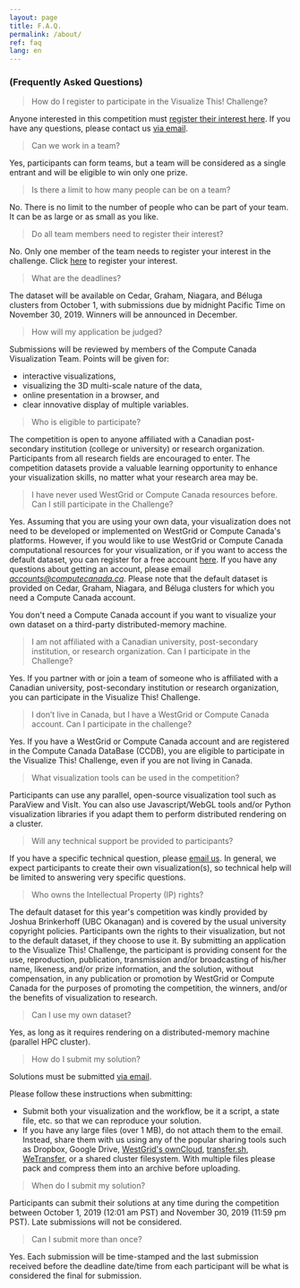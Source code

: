 ```yaml
---
layout: page
title: F.A.Q.
permalink: /about/
ref: faq
lang: en
---
```


### (Frequently Asked Questions)

> How do I register to participate in the Visualize This! Challenge?

Anyone interested in this competition must [register their interest here](). If you have any questions,
please contact us [via email](mailto:viz-challenge@westgrid.ca).

> Can we work in a team?

Yes, participants can form teams, but a team will be considered as a single entrant and will be eligible
to win only one prize.

> Is there a limit to how many people can be on a team?

No. There is no limit to the number of people who can be part of your team. It can be as large or as
small as you like.

> Do all team members need to register their interest?

No. Only one member of the team needs to register your interest in the challenge. Click
[here](https://www.eventbrite.ca/e/3rd-annual-visualize-this-challenge-registration-48899166724) to
register your interest.

> What are the deadlines?

The dataset will be available on Cedar, Graham, Niagara, and Béluga clusters from October 1, with
submissions due by midnight Pacific Time on November 30, 2019. Winners will be announced in December.

> How will my application be judged?

Submissions will be reviewed by members of the Compute Canada Visualization Team. Points will be given
for:
- interactive visualizations,
- visualizing the 3D multi-scale nature of the data,
- online presentation in a browser, and
- clear innovative display of multiple variables.

> Who is eligible to participate?

The competition is open to anyone affiliated with a Canadian post-secondary institution (college or
university) or research organization. Participants from all research fields are encouraged to enter. The
competition datasets provide a valuable learning opportunity to enhance your visualization skills, no
matter what your research area may be.

> I have never used WestGrid or Compute Canada resources before. Can I still participate in the
> Challenge?

Yes. Assuming that you are using your own data, your visualization does not need to be developed or
implemented on WestGrid or Compute Canada's platforms. However, if you would like to use WestGrid or
Compute Canada computational resources for your visualization, or if you want to access the default
dataset, you can register for a free account <a
href="https://www.computecanada.ca/research-portal/account-management/apply-for-an-account"
target="_blank">here</a>. If you have any questions about getting an account, please email
*accounts@computecanada.ca*. Please note that the default dataset is provided on Cedar, Graham, Niagara,
and Béluga clusters for which you need a Compute Canada account.

You don't need a Compute Canada account if you want to visualize your own dataset on a third-party
distributed-memory machine.

> I am not affiliated with a Canadian university, post-secondary institution, or research
> organization. Can I participate in the Challenge?

Yes. If you partner with or join a team of someone who is affiliated with a Canadian university,
post-secondary institution or research organization, you can participate in the Visualize This!
Challenge.

> I don’t live in Canada, but I have a WestGrid or Compute Canada account. Can I participate in the
> challenge?

Yes. If you have a WestGrid or Compute Canada account and are registered in the Compute Canada DataBase
(CCDB), you are eligible to participate in the Visualize This! Challenge, even if you are not living in
Canada.

> What visualization tools can be used in the competition?

Participants can use any parallel, open-source visualization tool such as ParaView and VisIt. You can
also use Javascript/WebGL tools and/or Python visualization libraries if you adapt them to perform
distributed rendering on a cluster.

<!-- domain-specific packages, online Javascript/WebGL tools, Python visualization libraries, or any other -->
<!-- open-source software you feel comfortable using. -->

<!-- We hosted a kickoff webinar on Sept 27 that gave a walk-through of the dataset and gave some examples of -->
<!-- visualization tools that can be used. Click here to view the archive recording (to get right to the -->
<!-- dataset tour, skip ahead to 4:04 in the video). -->

> Will any technical support be provided to participants?

If you have a specific technical question, please [email us](mailto:viz-challenge@westgrid.ca). In
general, we expect participants to create their own visualization(s), so technical help will be limited
to answering very specific questions.

<!-- Our kickoff workshop will share more details on the dataset, supply sample routines to read the data, and -->
<!-- demonstrate a few basic visualization examples. Click here to register for the workshop. -->

> Who owns the Intellectual Property (IP) rights?

The default dataset for this year's competition was kindly provided by Joshua Brinkerhoff (UBC Okanagan)
and is covered by the usual university copyright policies. Participants own the rights to their
visualization, but not to the default dataset, if they choose to use it. By submitting an application to
the Visualize This!  Challenge, the participant is providing consent for the use, reproduction,
publication, transmission and/or broadcasting of his/her name, likeness, and/or prize information, and
the solution, without compensation, in any publication or promotion by WestGrid or Compute Canada for the
purposes of promoting the competition, the winners, and/or the benefits of visualization to research.

> Can I use my own dataset?

Yes, as long as it requires rendering on a distributed-memory machine (parallel HPC cluster).

<!-- No. In both the scientific and humanities tracks, all participants will work with the same dataset, which -->
<!-- has been provided to the Challenge by a researcher. Both datasets will be made available on the -->
<!-- competition webpage, and participants can download it anytime after October 1, 2019. -->

<!-- We hosted a kickoff webinar on Sept 27 that gave a walk-through of the -->
<!-- dataset. Click here to view the archive recording (to get right to the dataset tour, skip ahead to 4:04 -->
<!-- in the video). -->

> How do I submit my solution?

Solutions must be submitted [via email](mailto:viz-challenge@westgrid.ca).

Please follow these instructions when submitting:
- Submit both your visualization and the workflow, be it a script, a state file, etc. so that we can
  reproduce your solution.
- If you have any large files (over 1 MB), do not attach them to the email. Instead, share them with us
  using any of the popular sharing tools such as Dropbox, Google Drive, <a
  href="https://www.westgrid.ca/resources_services/data_storage/cloud_storage" target="_blank">WestGrid's
  ownCloud</a>, <a href="https://transfer.sh" target="_blank">transfer.sh</a>, <a
  href="https://wetransfer.com" target="_blank">WeTransfer</a>, or a shared cluster filesystem. With
  multiple files please pack and compress them into an archive before uploading.

> When do I submit my solution?

Participants can submit their solutions at any time during the competition between October 1, 2019 (12:01
am PST) and November 30, 2019 (11:59 pm PST). Late submissions will not be considered.

> Can I submit more than once?

Yes. Each submission will be time-stamped and the last submission received before the deadline date/time
from each participant will be what is considered the final for submission.








<!-- Some words about scientific visualization and distributed rendering in particular. -->

<!-- raise awareness of the essential role visualization can play in helping researchers explore large -->
<!-- datasets to answer important scientific questions -->

<!-- “Visualization has the potential to help researchers better understand, illustrate and glean insight from their data. Compute Canada has the resources and expertise to support all stages of visualization, from preparing data to interactive analysis. We’re working to engage more scientists, across all disciplines, to tap the power and the promise of visualization for research,” says Alex Razoumov, Compute Canada Visualization Team Lead and a Visualization Coordinator with <a href="http://www.westgrid.ca/">WestGrid</a>. -->



<!-- This is the base Jekyll theme. You can find out more info about customizing your Jekyll theme, as well as basic Jekyll usage documentation at [jekyllrb.com](http://jekyllrb.com/) -->

<!-- You can find this multilanguage theme at : -->
<!-- {% include icon-github.html username="sylvaindurand" %} / -->
<!-- [multilingual-jekyll](https://github.com/sylvaindurand/multilingual-jekyll) -->

<!-- You can find the original source code for the Jekyll new theme at: -->
<!-- {% include icon-github.html username="jglovier" %} / -->
<!-- [jekyll-new](https://github.com/jglovier/jekyll-new) -->

<!-- You can find the source code for Jekyll at -->
<!-- {% include icon-github.html username="jekyll" %} / -->
<!-- [jekyll](https://github.com/jekyll/jekyll) -->

<!-- <a href="link" target="_blank">text</a> -->
